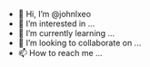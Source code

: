 - 👋 Hi, I’m @johnlxeo
- 👀 I’m interested in ...
- 🌱 I’m currently learning ...
- 💞️ I’m looking to collaborate on ...
- 📫 How to reach me ...

<!---
johnlxeo/johnlxeo is a ✨ special ✨ repository because its `README.md` (this file) appears on your GitHub profile.
You can click the Preview link to take a look at your changes.
--->
